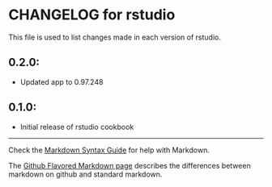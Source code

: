 # CHANGELOG for rstudio

This file is used to list changes made in each version of rstudio.

## 0.2.0:

* Updated app to 0.97.248

## 0.1.0:

* Initial release of rstudio cookbook

- - - 
Check the [Markdown Syntax Guide](http://daringfireball.net/projects/markdown/syntax) for help with Markdown.

The [Github Flavored Markdown page](http://github.github.com/github-flavored-markdown/) describes the differences between markdown on github and standard markdown.
